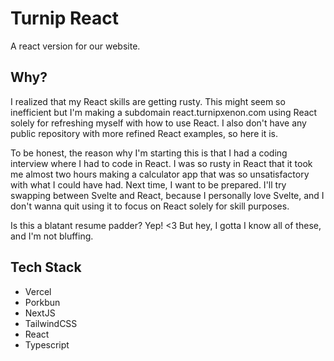 # Turnip React

A react version for our website.

## Why?

I realized that my React skills are getting rusty. This might seem so inefficient but I'm making a subdomain react.turnipxenon.com using React solely for refreshing myself with how to use React. I also don't have any public repository with more refined React examples, so here it is.

To be honest, the reason why I'm starting this is that I had a coding interview where I had to code in React. I was so rusty in React that it took me almost two hours making a calculator app that was so unsatisfactory with what I could have had. Next time, I want to be prepared. I'll try swapping between Svelte and React, because I personally love Svelte, and I don't wanna quit using it to focus on React solely for skill purposes.

Is this a blatant resume padder? Yep! <3 But hey, I gotta I know all of these, and I'm not bluffing.

## Tech Stack

- Vercel
- Porkbun
- NextJS
- TailwindCSS
- React
- Typescript
